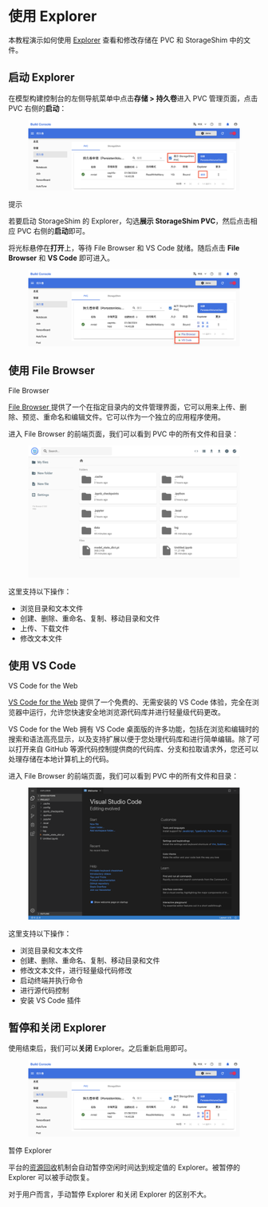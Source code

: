 # 使用 Explorer

本教程演示如何使用 [Explorer](../modules/storage/explorer.md) 查看和修改存储在 PVC 和 StorageShim 中的文件。

## 启动 Explorer

在模型构建控制台的左侧导航菜单中点击**存储 > 持久卷**进入 PVC 管理页面，点击 PVC 右侧的**启动**：

<figure class="screenshot">
  <img alt="start-explorer" src="../assets/tasks/use-explorer/start-explorer.png" class="screenshot"/>
</figure>

<aside class="note tip">
<div class="title">提示</div>

若要启动 StorageShim 的 Explorer，勾选**展示 StorageShim PVC**，然后点击相应 PVC 右侧的**启动**即可。

</aside>

将光标悬停在**打开**上，等待 File Browser 和 VS Code 就绪。随后点击 **File Browser** 和 **VS Code** 即可进入。

<figure class="screenshot">
  <img alt="enter" src="../assets/tasks/use-explorer/enter.png" class="screenshot"/>
</figure>

</aside>

## 使用 File Browser

</aside>

<aside class="note info">
<div class="title">File Browser</div>

<a target="_blank" rel="noopener noreferrer" href="https://filebrowser.org">File Browser </a> 提供了一个在指定目录内的文件管理界面，它可以用来上传、删除、预览、重命名和编辑文件。它可以作为一个独立的应用程序使用。

</aside>

进入 File Browser 的前端页面，我们可以看到 PVC 中的所有文件和目录：

<figure class="screenshot">
  <img alt="file-browser" src="../assets/tasks/use-explorer/file-browser.png" class="screenshot"/>
</figure>

这里支持以下操作：

* 浏览目录和文本文件
* 创建、删除、重命名、复制、移动目录和文件
* 上传、下载文件
* 修改文本文件

## 使用 VS Code

</aside>

<aside class="note info">
<div class="title">VS Code for the Web</div>

<a target="_blank" rel="noopener noreferrer" href="https://code.visualstudio.com/docs/editor/vscode-web">VS Code for the Web</a> 提供了一个免费的、无需安装的 VS Code 体验，完全在浏览器中运行，允许您快速安全地浏览源代码库并进行轻量级代码更改。

VS Code for the Web 拥有 VS Code 桌面版的许多功能，包括在浏览和编辑时的搜索和语法高亮显示，以及支持扩展以便于您处理代码库和进行简单编辑。除了可以打开来自 GitHub 等源代码控制提供商的代码库、分支和拉取请求外，您还可以处理存储在本地计算机上的代码。

</aside>

进入 File Browser 的前端页面，我们可以看到 PVC 中的所有文件和目录：

<figure class="screenshot">
  <img alt="vs-code" src="../assets/tasks/use-explorer/vs-code.png" class="screenshot"/>
</figure>

这里支持以下操作：

* 浏览目录和文本文件
* 创建、删除、重命名、复制、移动目录和文件
* 修改文本文件，进行轻量级代码修改
* 启动终端并执行命令
* 进行源代码控制
* 安装 VS Code 插件

## 暂停和关闭 Explorer

使用结束后，我们可以**关闭** Explorer。之后重新启用即可。

<figure class="screenshot">
  <img alt="pause-close-explorer" src="../assets/tasks/use-explorer/pause-close-explorer.png" class="screenshot"/>
</figure>

</aside>

<aside class="note tip">
<div class="title">暂停 Explorer</div>

平台的[资源回收](../modules/scheduling/reclaim.md)机制会自动暂停空闲时间达到规定值的 Explorer。被暂停的 Explorer 可以被手动恢复。

对于用户而言，手动暂停 Explorer 和关闭 Explorer 的区别不大。

</aside>
